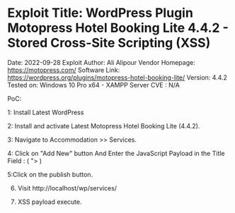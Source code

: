 # Exploit Title: WordPress Plugin Motopress Hotel Booking Lite 4.4.2 - Stored Cross-Site Scripting (XSS)
Date: 2022-09-28
Exploit Author: Ali Alipour
Vendor Homepage: https://motopress.com/
Software Link: https://wordpress.org/plugins/motopress-hotel-booking-lite/
Version: 4.4.2
Tested on: Windows 10 Pro x64 - XAMPP Server
CVE : N/A


PoC:

1: Install Latest WordPress

2: Install and activate Latest Motopress Hotel Booking Lite (4.4.2).

3: Navigate to Accommodation >> Services.

4: Click on "Add New" button And Enter the JavaScript Payload in the Title Field : ( "><script>alert("XSS")</script> )

5:Click on the publish button.

6. Visit http://localhost/wp/services/

7. XSS payload execute.
